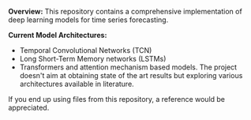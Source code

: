 **Overview:**
This repository contains a comprehensive implementation of deep learning models for time series forecasting.

**Current Model Architectures:**
  - Temporal Convolutional Networks (TCN)
  - Long Short-Term Memory networks (LSTMs)
  - Transformers and attention mechanism based models.
The project doesn't aim at obtaining state of the art results but exploring various architectures available in literature.



If you end up using files from this repository, a reference would be appreciated.
